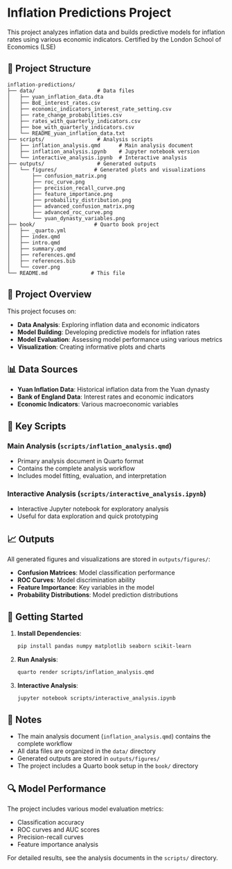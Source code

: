 # Inflation Predictions Project

This project analyzes inflation data and builds predictive models for inflation rates using various economic indicators.
Certified by the London School of Economics (LSE)

## 📁 Project Structure

```
inflation-predictions/
├── data/                    # Data files
│   ├── yuan_inflation_data.dta
│   ├── BoE_interest_rates.csv
│   ├── economic_indicators_interest_rate_setting.csv
│   ├── rate_change_probabilities.csv
│   ├── rates_with_quarterly_indicators.csv
│   ├── boe_with_quarterly_indicators.csv
│   └── README_yuan_inflation_data.txt
├── scripts/                 # Analysis scripts
│   ├── inflation_analysis.qmd      # Main analysis document
│   ├── inflation_analysis.ipynb    # Jupyter notebook version
│   └── interactive_analysis.ipynb  # Interactive analysis
├── outputs/                 # Generated outputs
│   └── figures/            # Generated plots and visualizations
│       ├── confusion_matrix.png
│       ├── roc_curve.png
│       ├── precision_recall_curve.png
│       ├── feature_importance.png
│       ├── probability_distribution.png
│       ├── advanced_confusion_matrix.png
│       ├── advanced_roc_curve.png
│       └── yuan_dynasty_variables.png
├── book/                   # Quarto book project
│   ├── _quarto.yml
│   ├── index.qmd
│   ├── intro.qmd
│   ├── summary.qmd
│   ├── references.qmd
│   ├── references.bib
│   └── cover.png
└── README.md              # This file
```

## 🎯 Project Overview

This project focuses on:
- **Data Analysis**: Exploring inflation data and economic indicators
- **Model Building**: Developing predictive models for inflation rates
- **Model Evaluation**: Assessing model performance using various metrics
- **Visualization**: Creating informative plots and charts

## 📊 Data Sources

- **Yuan Inflation Data**: Historical inflation data from the Yuan dynasty
- **Bank of England Data**: Interest rates and economic indicators
- **Economic Indicators**: Various macroeconomic variables

## 🔧 Key Scripts

### Main Analysis (`scripts/inflation_analysis.qmd`)
- Primary analysis document in Quarto format
- Contains the complete analysis workflow
- Includes model fitting, evaluation, and interpretation

### Interactive Analysis (`scripts/interactive_analysis.ipynb`)
- Interactive Jupyter notebook for exploratory analysis
- Useful for data exploration and quick prototyping

## 📈 Outputs

All generated figures and visualizations are stored in `outputs/figures/`:
- **Confusion Matrices**: Model classification performance
- **ROC Curves**: Model discrimination ability
- **Feature Importance**: Key variables in the model
- **Probability Distributions**: Model prediction distributions

## 🚀 Getting Started

1. **Install Dependencies**:
   ```bash
   pip install pandas numpy matplotlib seaborn scikit-learn
   ```

2. **Run Analysis**:
   ```bash
   quarto render scripts/inflation_analysis.qmd
   ```

3. **Interactive Analysis**:
   ```bash
   jupyter notebook scripts/interactive_analysis.ipynb
   ```

## 📝 Notes

- The main analysis document (`inflation_analysis.qmd`) contains the complete workflow
- All data files are organized in the `data/` directory
- Generated outputs are stored in `outputs/figures/`
- The project includes a Quarto book setup in the `book/` directory

## 🔍 Model Performance

The project includes various model evaluation metrics:
- Classification accuracy
- ROC curves and AUC scores
- Precision-recall curves
- Feature importance analysis

For detailed results, see the analysis documents in the `scripts/` directory.
